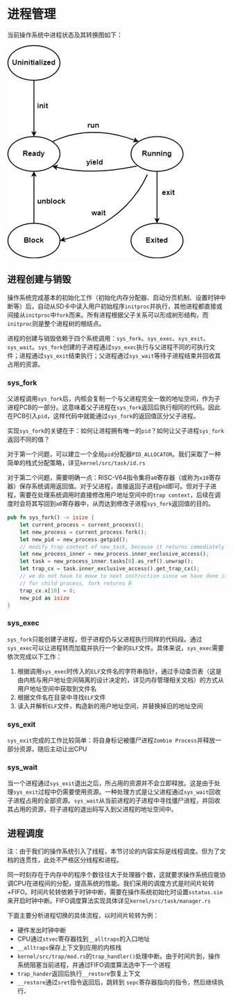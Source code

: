# 进程管理

当前操作系统中进程状态及其转换图如下：

<img src="pic.asset/进程状态.png" alt="进程状态"  />

## 进程创建与销毁

操作系统完成基本的初始化工作（初始化内存分配器、启动分页机制、设置时钟中断等）后，自动从SD卡中读入用户初始程序`initproc`并执行，其他进程都直接或间接从`initproc`中`fork`而来。所有进程根据父子关系可以形成树形结构，而`initproc`则是整个进程树的根结点。

进程的创建与销毁依赖于四个系统调用：`sys_fork`、`sys_exec`、`sys_exit`、`sys_wait`。`sys_fork`创建的子进程通过`sys_exec`执行与父进程不同的可执行文件；进程通过`sys_exit`结束执行；父进程通过`sys_wait`等待子进程结束并回收其占用的资源。

### sys_fork

父进程调用`sys_fork`后，内核会复制一个与父进程完全一致的地址空间，作为子进程PCB的一部分。这意味着父子进程在`sys_fork`返回后执行相同的代码。因此在PCB引入`pid`，这样代码中就能通过`sys_fork`的返回值区分父子进程。

实现`sys_fork`的关键在于：如何让进程拥有唯一的`pid`？如何让父子进程`sys_fork`返回不同的值？

对于第一个问题，可以建立一个全局`pid`分配器`PID_ALLOCATOR`。我们采取了一种简单的栈式分配策略，详见`kernel/src/task/id.rs`

对于第二个问题，需要明确一点：RISC-V64指令集将`a0`寄存器（或称为`x10`寄存器）保存系统调用返回值。对于父进程，直接返回子进程pid即可。但对于子进程，需要在处理系统调用时直接修改用户地址空间中的`trap context`，后续在调度时会将其写回到`a0`寄存器中，从而达到修改子进程`sys_fork`返回值的目的。

```rust
pub fn sys_fork() -> isize {
    let current_process = current_process();
    let new_process = current_process.fork();
    let new_pid = new_process.getpid();
    // modify trap context of new_task, because it returns immediately after switching
    let new_process_inner = new_process.inner_exclusive_access();
    let task = new_process_inner.tasks[0].as_ref().unwrap();
    let trap_cx = task.inner_exclusive_access().get_trap_cx();
    // we do not have to move to next instruction since we have done it before
    // for child process, fork returns 0
    trap_cx.x[10] = 0;
    new_pid as isize
}
```

### sys_exec

`sys_fork`只能创建子进程，但子进程仍与父进程执行同样的代码段。通过`sys_exec`可以让进程转而加载并执行一个新的`ELF`文件。具体来说，`sys_exec`需要依次完成以下工作：

1. 根据调用`sys_exec`时传入的`ELF`文件名的字符串指针，通过手动查页表（这是由内核与用户地址空间隔离的设计决定的，详见内存管理相关文档）的方式从用户地址空间中获取到文件名
2. 根据文件名在目录中寻找`ELF`文件
3. 读入并解析`ELF`文件，构造新的用户地址空间，并替换掉旧的地址空间

### sys_exit

`sys_exit`完成的工作比较简单：将自身标记被僵尸进程`Zombie Process`并释放一部分资源，随后主动让出CPU

### sys_wait

当一个进程通过`sys_exit`退出之后，所占用的资源并不会立即释放。这是由于处理`sys_exit`过程中仍需要使用资源。一种处理方式是让父进程通过`sys_wait`回收子进程占用的全部资源。`sys_wait`从当前进程的子进程中寻找僵尸进程，并回收其占用的资源，将子进程的退出码写入到父进程的地址空间中。

## 进程调度

注：由于我们的操作系统引入了线程，本节讨论的内容实际是线程调度。但为了文档的连贯性，此处不严格区分线程和进程。

同一时刻存在于内存中的程序个数往往大于处理器个数，这就要求操作系统应能协调CPU在进程间的分配，提高系统的性能。我们采用的调度方式是时间片轮转+FIFO。时间片轮转依赖于时钟中断，需要在操作系统初始化时设置`sstatus.sie`来开启时钟中断。FIFO调度算法实现具体详见`kernel/src/task/manager.rs`

下面主要分析进程切换的具体流程，以时间片轮转为例：

- 硬件发出时钟中断
- CPU通过`stvec`寄存器找到`__alltraps`的入口地址
- `__alltraps`保存上下文到应用的内核栈
- `kernel/src/trap/mod.rs`的`trap_handler()`处理中断。由于时间片到，操作系统阻塞当前进程，并通过FIFO调度算法选中下一个进程
- `trap_hander`返回后执行`__restore`恢复上下文
- `__restore`通过`sret`指令返回后，跳转到 `sepc`寄存器指向的指令，然后继续执行、